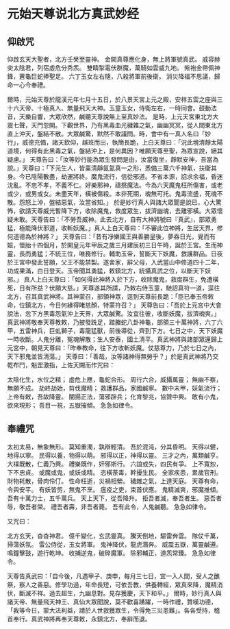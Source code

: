 # 元始天尊说北方真武妙经

## 仰啟咒

仰啟玄天大聖者，北方壬癸至靈神。
金闕真尊應化身，無上將軍號真武。
威容赫奕太陰君，列宿虛危分秀炁。
雙睛掣電伏群魔，萬騎如雲威九地。
紫袍金帶佩神鋒，蒼龜巨蛇捧聖足。
六丁玉女左右隨，八殺將軍前後衛。
消災降福不思議，歸命一心今奉禮。

爾時，元始天尊於龍漢元年七月十五日，於八景天宮上元之殿，安祥五雲之座與三十六天帝、十極真人、無量飛天大神。玉童玉女，侍衛左右，一時同會。鼓動法音，天樂自響，大眾欣然，鹹聽天尊說無上至真妙法。
是時，上元天宮東北方大震七聲，天門忽開。下觀世界，乃有黑毒血光穢雜之氣，幽幽冥冥，從人間東北方直上沖天，盤結不散。大眾鹹驚，默然不敢議問。時，會中有一真人名曰「妙行」，威德充備，諸天欽仰，越班而出，執簡長跪，上白天尊曰：「況此境清靜太陽道境，何得有此黑毒之氣，盤結沖上，是何異因？唯願天尊至聖，為眾宣說，絕其疑慮。」
天尊告曰：「汝等妙行能為眾生發問是由，汝當復坐，靜默安神，吾當為說。」天尊曰：「下元生人，皆稟清靜氤氳真一之形，悉備三萬六千神氣，扶衛其身。今已陰陽數盡，劫運將終。魔鬼流行，信從邪道。不省本源，諂求余福，昏迷沈亂。不忠不孝，不義不仁。好樂邪神，禱祭魔法。今為六天魔鬼枉所傷害，或老或少，或男或女。未盡天年，橫被傷殺。本非死期，魂無可托。鬼毒流盛，死魂不散。怨怒上沖，盤結惡氣，汝當省知。」
於是妙行真人與諸大眾聞是說已，心大驚怖，欲請天尊威光暫降下方，收除魔鬼，救度眾生，拔濟幽魂，去離邪橫。大眾懷疑未敢。天尊告曰：「不勞吾威神。此去北方，自有大神將號曰『真武』，部眾勇猛，極能降伏邪道，收斬妖魔。」真人上白天尊曰：「不審此位神將，生居天界，修何道德為於神將？」
天尊告曰：「昔有凈樂國王與善勝皇後，夢吞日光，覺而有娠，懷胎十四個月，於開皇元年甲辰之歲三月建辰初三日午時，誕於王宮。生而神靈，長而勇猛；不統王位，唯務修行。輔助玉帝，誓斷天下妖魔，救護群品。日夜於王宮中發此誓願，父王不能禁製。遂舍家，辭父母，入武當山中修道四十二年，功成果滿，白日登天。玉帝聞其勇猛，敕鎮北方，統攝真武之位，以斷天下妖邪。」
真人上白天尊曰：「如何得此神將入於下方，收除魔鬼，救度群生，免遭橫死，日有所益？伏願大慈。」天尊遂其所請，乃敕右侍玉童，馳詔真符一道，逕往北方，召其真武神將。其神蒙召，部領神眾，逕到天尊前長跪：「臣已奉玉帝敕命，位鎮北方，今日何緣得睹慈顏，特蒙符召？」
天尊告曰：「吾於上元宮中大會說法，忽下方黑毒怨氣沖上天界，大眾鹹驚。汝宜往彼，收斷妖魔，拔濟魂爽。」真武神將敬奉天尊教敕，乃披發跣足，踏螣蛇八卦神龜，部領三十萬神將，六丁六甲，五雷神兵，巨虬獅子，毒龍猛獸，前後導從，齊到下方。七日之中，天下妖魔一時收斷。人鬼分離，冤魂解散；生人安泰，國土清平。真武神將與諸部眾還歸上元宮中，朝見天尊曰：「昨奉教命，往下方收斬妖魔。仗慈尊力，乃於七日之內，天下邪鬼並皆清蕩。」
天尊曰：「善哉，汝等諸神得無勞乎？」於是真武神將乃交乾布鬥，魁罡激指，上佐天闕而作咒曰：

太陰化生，水位之精；
虛危上應，龜蛇合形。
周行六合，威攝萬靈；
無幽不察，無願不成。
劫終劫始，剪伐魔精；
救護群品，家國鹹寧。
數中末甲，妖氣流行；
上帝有敕，吾故降靈。
闡揚正法，蕩邪辟兵；
化育黎兆，協贊中興。
敢有小鬼，欲來現形；
吾目一視，五嶽摧傾。
急急如律令。

## 奉禮咒

太初太易，無象無形。
莫知重濁，孰辯輕清。
吾於混沌，分其昏明。
天得以健，地得以寧。
民得以養，物得以萌。
邪得以正，神得以靈。
三才之內，萬類鹹亨。
大樸既散，仁義乃興。
禮樂既作，奸邪斯行。
六誼或失，四民有爭。
上不寬恕，下不忠貞。
或魔或鬼，或妖或精。
恣橫荼毒，幹擾生民。
全家疾患，累歲官刑。
財物耗散，骨肉伶仃。
性命枉逝，災禍相縈。
穢雜之氣，上達天庭。
天尊有命，令與安平。
有妖皆剪，無鬼不烹。
瘟疫之吏，束首伏應。
鬼精滅爽，邪魔推傾。
吾有十萬力士，五千萬兵。
天上天下，從吾降升。
拒吾者滅，奉吾者生。
惡吾者辱，敬吾者榮。
禮吾者壽，非吾者薨。
吾有此令，人鬼鹹聽。
急急如律令。

又咒曰：

北方玄天，杳杳神君。
億千變化，玄武靈真。
騰天倒地，驅雷奔雲。
隊仗千萬，掃蕩妖氛。
雷公侍從，玉女將軍。
鬼神降伏，龍虎潛奔。
威震五嶽，萬靈鹹遵。
鳴鐘擊鼓，遊行乾坤。
收捕逆鬼，破碎魔軍。
除邪輔正，道炁常臻。
急急如律令。

天尊告真武曰：「自今後，凡遇甲子、庚申，每月三七日，宜一入人間，受人之醮祭，察人之善惡。修學功過，年命長短，可依吾教，供養轉經，眾真來降，魔精消伏，斷滅不祥。過去超生，九幽息對。見存獲慶，天下和平。」
爾時，妙行真人與諸天帝、無量飛天神王、真仙大眾聞說，莫不歡喜踴躍，一時作禮，贊嘆功德，「我等今日，蒙大法利益，請於人世救獲眾生，令得免三災患難」。各各受持，稽首奉行。真武神將再奉天尊敕，永鎮北方，奉辭而退。
